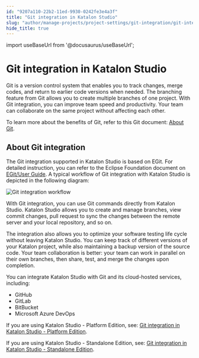```yaml
---
id: "9207a110-22b2-11ed-9930-0242fe3e4a3f"
title: "Git integration in Katalon Studio"
slug: "author/manage-projects/project-settings/git-integration/git-integration-in-katalon-studio"
hide_title: true
---
```

import useBaseUrl from '@docusaurus/useBaseUrl';


# <a id="id" class="anchor_top_offset"/><a id="ariaid-title1" class="anchor_top_offset"/>Git integration in <span xmlns="http://www.w3.org/1999/xhtml" className="ph">Katalon Studio</span> 

<p xmlns="http://www.w3.org/1999/xhtml" className="p">Git is a version control system that enables you to track changes, merge codes, and return to earlier code versions when needed. The branching feature from Git allows you to create multiple branches of one project. With Git integration, you can improve team speed and productivity. Your team can collaborate on the same project without affecting each other.</p> 
<p xmlns="http://www.w3.org/1999/xhtml" className="p">To learn more about the benefits of Git, refer to this Git document: <a className="xref j-external-link" href="https://git-scm.com/about" target="_blank">About Git</a>.</p> 

## <a id="id_1" class="anchor_top_offset"/>About Git integration

<p xmlns="http://www.w3.org/1999/xhtml" className="p">The Git integration supported in <span className="ph">Katalon Studio</span> is based on EGit. For detailed instruction, you can refer to the Eclipse Foundation document on <a className="xref j-external-link" href="http://wiki.eclipse.org/EGit/User_Guide" target="_blank">EGit/User Guide</a>. A typical workflow of Git integration with <span className="ph">Katalon Studio</span> is depicted in the following diagram:</p> 
<p xmlns="http://www.w3.org/1999/xhtml" className="p"><img className="image" width={750} src={useBaseUrl("/91e68480-22b2-11ed-9930-0242fe3e4a3f.png")} alt="Git integration workflow" /></p> 
<p xmlns="http://www.w3.org/1999/xhtml" className="p">With Git integration, you can use Git commands directly from <span className="ph">Katalon Studio</span>. <span className="ph">Katalon Studio</span> allows you to create and manage branches, view commit changes, pull request to sync the changes between the remote server and your local repository, and so on.</p> 
<p xmlns="http://www.w3.org/1999/xhtml" className="p">The integration also allows you to optimize your software testing life cycle without leaving <span className="ph">Katalon Studio</span>. You can keep track of different versions of your <span className="ph uicontrol">Katalon</span> project, while also maintaining a backup version of the source code. Your team collaboration is better: your team can work in parallel on their own branches, then share, test, and merge the changes upon completion.</p> 
<p xmlns="http://www.w3.org/1999/xhtml" className="p">You can integrate <span className="ph">Katalon Studio</span> with Git and its cloud-hosted services, including:</p> 
<ul xmlns="http://www.w3.org/1999/xhtml" className="ul"><li className="li">GitHub</li><li className="li">GitLab</li><li className="li">BitBucket</li><li className="li">Microsoft Azure DevOps</li></ul> 
<p xmlns="http://www.w3.org/1999/xhtml" className="p">If you are using <span className="ph">Katalon Studio - Platform Edition</span>, see: <a className="xref" href="/author/manage-projects/project-settings/git-integration/git-integration-in-katalon-studio---platform-edition">Git integration in Katalon Studio - Platform Edition</a>.</p> 
<p xmlns="http://www.w3.org/1999/xhtml" className="p">If you are using <span className="ph">Katalon Studio - Standalone Edition</span>, see: <a className="xref" href="/author/manage-projects/project-settings/git-integration/git-integration-in-katalon-studio---standalone-edition">Git integration in Katalon Studio - Standalone Edition</a>.</p> 
